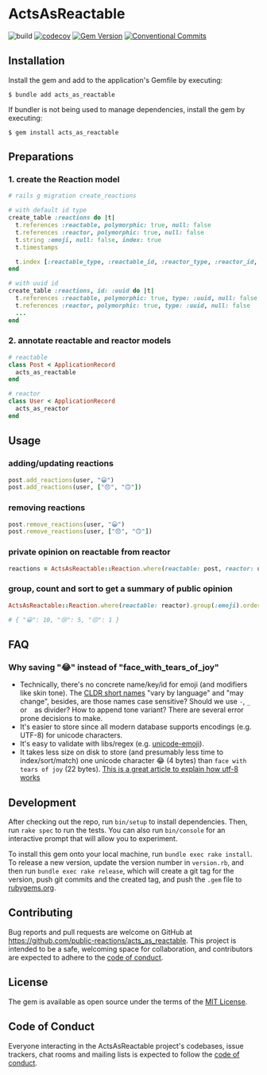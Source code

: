 # ActsAsReactable

![build](https://github.com/public-reactions/acts_as_reactable/actions/workflows/main.yml/badge.svg)
[![codecov](https://codecov.io/gh/public-reactions/acts_as_reactable/branch/main/graph/badge.svg?token=OVDCJIQAFN)](https://codecov.io/gh/public-reactions/acts_as_reactable)
[![Gem Version](https://badge.fury.io/rb/acts_as_reactable.svg)](https://badge.fury.io/rb/acts_as_reactable)
[![Conventional Commits](https://img.shields.io/badge/Conventional%20Commits-1.0.0-%23FE5196?logo=conventionalcommits&logoColor=white)](https://conventionalcommits.org)

## Installation

Install the gem and add to the application's Gemfile by executing:

    $ bundle add acts_as_reactable

If bundler is not being used to manage dependencies, install the gem by executing:

    $ gem install acts_as_reactable

## Preparations

### 1. create the Reaction model

```ruby
# rails g migration create_reactions

# with default id type
create_table :reactions do |t|
  t.references :reactable, polymorphic: true, null: false
  t.references :reactor, polymorphic: true, null: false
  t.string :emoji, null: false, index: true
  t.timestamps

  t.index [:reactable_type, :reactable_id, :reactor_type, :reactor_id, :emoji], unique: true, name: 'index_reactions_on_reactable_and_reactor_and_emoji'
end

# with uuid id
create_table :reactions, id: :uuid do |t|
  t.references :reactable, polymorphic: true, type: :uuid, null: false
  t.references :reactor, polymorphic: true, type: :uuid, null: false
  ...
end
```

### 2. annotate reactable and reactor models

```ruby
# reactable
class Post < ApplicationRecord
  acts_as_reactable
end

# reactor
class User < ApplicationRecord
  acts_as_reactor
end
```

## Usage

### adding/updating reactions

```ruby
post.add_reactions(user, "😀")
post.add_reactions(user, ["😞", "🙃"])
```

### removing reactions

```ruby
post.remove_reactions(user, "😀")
post.remove_reactions(user, ["😞", "🙃"])
```

### private opinion on reactable from reactor

```ruby
reactions = ActsAsReactable::Reaction.where(reactable: post, reactor: user)
```

### group, count and sort to get a summary of public opinion

```ruby
ActsAsReactable::Reaction.where(reactable: reactor).group(:emoji).order('count_id DESC').count(:id)

# { "😀": 10, "😢": 5, "😣": 1 }
```

## FAQ

### Why saving "😂" instead of "face_with_tears_of_joy"

- Technically, there's no concrete name/key/id for emoji (and modifiers like skin tone). The [CLDR short names](https://unicode.org/emoji/format.html#col-name) "vary by language" and "may change", besides, are those names case sensitive? Should we use `-`, `_` or ` ` as divider? How to append tone variant? There are several error prone decisions to make.
- It's easier to store since all modern database supports encodings (e.g. UTF-8) for unicode characters.
- It's easy to validate with libs/regex (e.g. [unicode-emoji](https://github.com/janlelis/unicode-emoji)).
- It takes less size on disk to store (and presumably less time to index/sort/match) one unicode character 😂 (4 bytes) than `face with tears of joy` (22 bytes). [This is a great article to explain how utf-8 works](https://sethmlarson.dev/blog/utf-8)

## Development

After checking out the repo, run `bin/setup` to install dependencies. Then, run `rake spec` to run the tests. You can also run `bin/console` for an interactive prompt that will allow you to experiment.

To install this gem onto your local machine, run `bundle exec rake install`. To release a new version, update the version number in `version.rb`, and then run `bundle exec rake release`, which will create a git tag for the version, push git commits and the created tag, and push the `.gem` file to [rubygems.org](https://rubygems.org).

## Contributing

Bug reports and pull requests are welcome on GitHub at https://github.com/public-reactions/acts_as_reactable. This project is intended to be a safe, welcoming space for collaboration, and contributors are expected to adhere to the [code of conduct](https://github.com/[USERNAME]/acts_as_reactable/blob/main/CODE_OF_CONDUCT.md).

## License

The gem is available as open source under the terms of the [MIT License](https://opensource.org/licenses/MIT).

## Code of Conduct

Everyone interacting in the ActsAsReactable project's codebases, issue trackers, chat rooms and mailing lists is expected to follow the [code of conduct](https://github.com/[USERNAME]/acts_as_reactable/blob/main/CODE_OF_CONDUCT.md).
